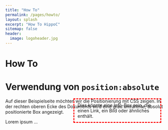 ```yaml
---
title: "How To"
permalink: /pages/howto/
layout: splash
excerpt: "How To HippoC"
sitemap: false
header:
  image: logoheader.jpg
---
```


<style>
      main { 
        position: relative; 
     }
      #info-box {
	border: 3px dashed #F00;
	padding: 10px;
        position: absolute;
        right: 1em;
        top: 0;
        width: 250px;
     }

    </style>

<h1>How To</h1>

<h1>Verwendung von <code>position:absolute</code></h1>
    <main>
      <p>Auf dieser Beispielseite möchten wir die Positionierung mit CSS zeigen. 
         In der rechten oberen Ecke des Dokuments wird eine grau umrahmte, absolut positionierte Box angezeigt.</p>
      <p>Lorem ipsum … </p>
      <div id="info-box">
        Dies könnte eine Info-Box sein, die einen Link, ein Bild oder ähnliches enthält. 
      </div>
    </main>
